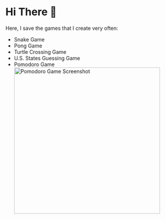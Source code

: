 # Hi There 👋

 <p>
        Here, I save the games that I create very often:
    </p>
    <ul>
        <li>Snake Game</li>
        <li>Pong Game</li>
        <li>Turtle Crossing Game</li>
        <li>U.S. States Guessing Game</li>
        <li>Pomodoro Game</li>
    <img src="./Solution-pomodoro-end/pomodoro.png" alt="Pomodoro Game Screenshot" width="400">
    </ul>
